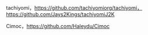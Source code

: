 

tachiyomi，https://github.com/tachiyomiorg/tachiyomi，https://github.com/Jays2Kings/tachiyomiJ2K

Cimoc，https://github.com/Haleydu/Cimoc